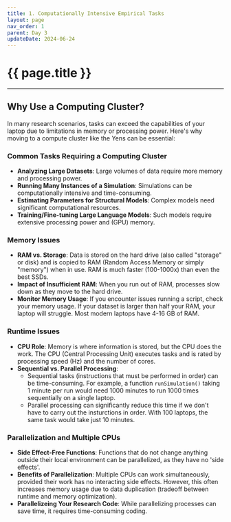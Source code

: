 ```yaml
---
title: 1. Computationally Intensive Empirical Tasks 
layout: page
nav_order: 1
parent: Day 3 
updateDate: 2024-06-24
---
```


# {{ page.title }}
---
## Why Use a Computing Cluster?
In many research scenarios, tasks can exceed the capabilities of your laptop due to limitations in memory or processing power. Here's why moving to a compute cluster like the Yens can be essential:

### Common Tasks Requiring a Computing Cluster
- **Analyzing Large Datasets**: Large volumes of data require more memory and processing power.
- **Running Many Instances of a Simulation**: Simulations can be computationally intensive and time-consuming.
- **Estimating Parameters for Structural Models**: Complex models need significant computational resources.
- **Training/Fine-tuning Large Language Models**: Such models require extensive processing power and (GPU) memory.

### Memory Issues
- **RAM vs. Storage**: Data is stored on the hard drive (also called "storage" or disk) and is copied to RAM (Random Access Memory or simply "memory") when in use. RAM is much faster (100-1000x) than even the best SSDs.
- **Impact of Insufficient RAM**: When you run out of RAM, processes slow down as they move to the hard drive.
- **Monitor Memory Usage**: If you encounter issues running a script, check your memory usage. If your dataset is larger than half your RAM, your laptop will struggle. Most modern laptops have 4-16 GB of RAM.

### Runtime Issues
- **CPU Role**: Memory is where information is stored, but the CPU does the work. The CPU (Central Processing Unit) executes tasks and is rated by processing speed (Hz) and the number of cores.
- **Sequential vs. Parallel Processing**:
	- Sequential tasks (instructions that must be performed in order) can be time-consuming. For example, a function `runSimulation()` taking 1 minute per run would need 1000 minutes to run 1000 times sequentially on a single laptop.
	- Parallel processing can significantly reduce this time if we don't have to carry out the insturctions in order. With 100 laptops, the same task would take just 10 minutes.

### Parallelization and Multiple CPUs
- **Side Effect-Free Functions**: Functions that do not change anything outside their local environment can be parallelized, as they have no 'side effects'.
- **Benefits of Parallelization**: Multiple CPUs can work simultaneously, provided their work has no interacting side effects. However, this often increases memory usage due to data duplication (tradeoff between runtime and memory optimization).
- **Parallelizeing Your Research Code**: While parallelizing processes can save time, it requires time-consuming coding.
